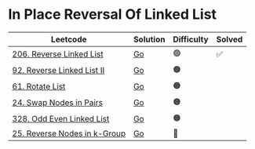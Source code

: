 # In Place Reversal Of Linked List

| Leetcode  | Solution | Difficulty | Solved |
| --- | --- | --- | --- |
| [206. Reverse Linked List](https://leetcode.com/problems/reverse-linked-list/) | [Go](<../In Place Reversal Of Linked List/Solutions/206. Reverse Linked List.md>) | 🟢 | ✅ |
| [92. Reverse Linked List II](https://leetcode.com/problems/reverse-linked-list-ii/) | [Go](<../In Place Reversal Of Linked List/Solutions/92. Reverse Linked List II.md>) | 🟠 | |
| [61. Rotate List](https://leetcode.com/problems/rotate-list/) | [Go](<../In Place Reversal Of Linked List/Solutions/61. Rotate List.md>) | 🟠 | |
| [24. Swap Nodes in Pairs](https://leetcode.com/problems/swap-nodes-in-pairs/) | [Go](<../In Place Reversal Of Linked List/Solutions/24. Swap Nodes in Pairs.md>) | 🟠 |  |
| [328. Odd Even Linked List](https://leetcode.com/problems/odd-even-linked-list/) | [Go](<../In Place Reversal Of Linked List/Solutions/328. Odd Even Linked List.md>) | 🟠 |  |
| [25. Reverse Nodes in k-Group](https://leetcode.com/problems/reverse-nodes-in-k-group/) | [Go](<../In Place Reversal Of Linked List/Solutions/25. Reverse Nodes in k-Group.md>) | 🔴 | |
